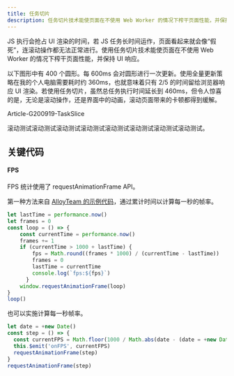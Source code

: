 ```yaml
---
title: 任务切片
description: 任务切片技术能使页面在不使用 Web Worker 的情况下榨干页面性能，并保持 UI 响应。
---
```


JS 执行会抢占 UI 渲染的时间，若 JS 任务长时间运作，页面看起来就会像“假死”，连滚动操作都无法正常进行。使用任务切片技术能使页面在不使用 Web Worker 的情况下榨干页面性能，并保持 UI 响应。

以下图形中有 400 个圆形。每 600ms 会对圆形进行一次更新。使用全量更新策略在我的个人电脑需要耗时约 360ms，也就意味着只有 2/5 的时间留给浏览器响应 UI 渲染。若使用任务切片，虽然总任务执行时间延长到 460ms，但令人惊喜的是，无论是滚动操作，还是界面中的动画，滚动页面带来的卡顿都得到缓解。

Article-G200919-TaskSlice

滚动测试滚动测试滚动测试滚动测试滚动测试滚动测试滚动测试滚动测试。

## 关键代码

#### FPS

FPS 统计使用了 requestAnimationFrame API。

第一种方法来自 [AlloyTeam 的示例代码](https://mp.weixin.qq.com/s/fD-jtZ0ETUWwyL3YhmA3kw)，通过累计时间以计算每一秒的帧率。

```js
let lastTime = performance.now()
let frames = 0
const loop = () => {
    const currentTime = performance.now()
    frames += 1
    if (currentTime > 1000 + lastTime) {
        fps = Math.round((frames * 1000) / (currentTime - lastTime))
        frames = 0
        lastTime = currentTime
        console.log(`fps:${fps}`)
      }
    window.requestAnimationFrame(loop)
}
loop()
```

也可以实施计算每一秒帧率。

```js
let date = +new Date()
const step = () => {
  const currentFPS = Math.floor(1000 / Math.abs(date - (date = +new Date())))
  this.$emit('onFPS', currentFPS)
  requestAnimationFrame(step)
}
requestAnimationFrame(step)
```
